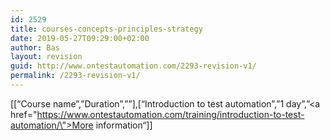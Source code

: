 ```yaml
---
id: 2529
title: courses-concepts-principles-strategy
date: 2019-05-27T09:29:00+02:00
author: Bas
layout: revision
guid: http://www.ontestautomation.com/2293-revision-v1/
permalink: /2293-revision-v1/
---
```

[[&#8220;Course name&#8221;,&#8221;Duration&#8221;,&#8221;&#8221;],[&#8220;Introduction to test automation&#8221;,&#8221;1 day&#8221;,&#8221;<a href=\"https://www.ontestautomation.com/training/introduction-to-test-automation/\">More information</a>&#8220;]]